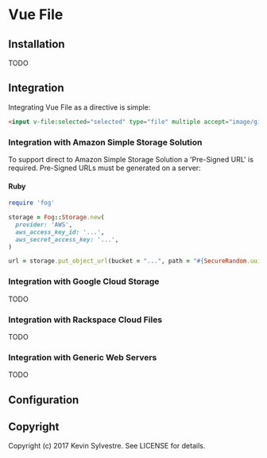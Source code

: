 # Vue File

## Installation

TODO

## Integration

Integrating Vue File as a directive is simple:

```html
<input v-file:selected="selected" type="file" multiple accept="image/gif, image/jpg, image/jpeg, image/png">
```

### Integration with Amazon Simple Storage Solution

To support direct to Amazon Simple Storage Solution a 'Pre-Signed URL' is required. Pre-Signed URLs must be generated on a server:

#### Ruby

```ruby
require 'fog'

storage = Fog::Storage.new(
  provider: 'AWS',
  aws_access_key_id: '...',
  aws_secret_access_key: '...',
)

url = storage.put_object_url(bucket = "...", path = "#{SecureRandom.uuid}.txt", expires = 2.hours)
```




### Integration with Google Cloud Storage

TODO

### Integration with Rackspace Cloud Files

TODO

### Integration with Generic Web Servers

TODO

## Configuration

## Copyright

Copyright (c) 2017 Kevin Sylvestre. See LICENSE for details.
